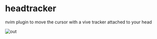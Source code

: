 # headtracker

nvim plugin to move the cursor with a vive tracker attached to your head


![out](https://user-images.githubusercontent.com/17634481/165172518-e888428e-3566-4839-9132-cf5698a5a3b3.gif)
